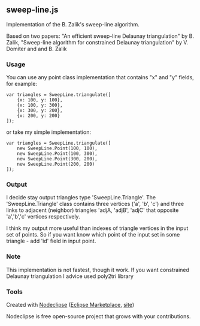 ## sweep-line.js

Implementation of the B. Zalik's sweep-line algorithm.

Based on two papers:
"An efficient sweep-line Delaunay triangulation" by B. Zalik,
"Sweep-line algorithm for constrained Delaunay triangulation" by V. Domiter and and B. Zalik


### Usage

You can use any point class implementation that contains "x" and "y" fields, for example:

	var triangles = SweepLine.triangulate([
		{x: 100, y: 100},
		{x: 100, y: 300},
		{x: 300, y: 200},
		{x: 200, y: 200}
	]);
	
or take my simple implementation:  
	
	var triangles = SweepLine.triangulate([
		new SweepLine.Point(100, 100), 
		new SweepLine.Point(100, 300),
		new SweepLine.Point(300, 200),
		new SweepLine.Point(200, 200)
	]);

### Output	

I decide stay output triangles type 'SweepLine.Triangle'. 
The 'SweepLine.Triangle' class contains three vertices ('a', 'b', 'c') and 
three links to adjacent (neighbor) triangles 'adjA, 'adjB', 'adjC' that opposite 'a','b','c' vertices respectively.

I think my output more useful than indexes of triangle vertices in the input set of points.
So if you want know which point of the input set in some triangle - add 'id' field in input point.

### Note

This implementation is not fastest, though it work.
If you want constrained Delaunay triangulation I advice used poly2tri library

### Tools

Created with [Nodeclipse](https://github.com/Nodeclipse/nodeclipse-1)
 ([Eclipse Marketplace](http://marketplace.eclipse.org/content/nodeclipse), [site](http://www.nodeclipse.org))   

Nodeclipse is free open-source project that grows with your contributions.
